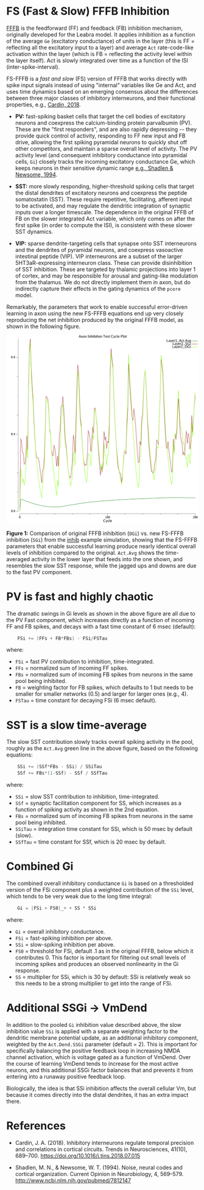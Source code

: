 # FS (Fast & Slow) FFFB Inhibition

[FFFB](https://github.com/emer/axon/tree/master/fffb) is the feedforward (FF) and feedback (FB) inhibition mechanism, originally developed for the Leabra model.  It applies inhibition as a function of the average `Ge` (excitatory conductance) of units in the layer (this is FF = reflecting all the excitatory input to a layer) and average `Act` rate-code-like activation within the layer (which is FB = reflecting the activity level within the layer itself).  Act is slowly integrated over time as a function of the ISI (inter-spike-interval).

FS-FFFB is a *fast and slow* (FS) version of FFFB that works directly with spike input signals instead of using "internal" variables like Ge and Act, and uses time dynamics based on an emerging consensus about the differences between three major classes of inhibitory interneurons, and their functional properties, e.g., [Cardin, 2018](#references).

* **PV:** fast-spiking basket cells that target the cell bodies of excitatory neurons and coexpress the calcium-binding protein parvalbumin (PV). These are the "first responders", and are also rapidly depressing -- they provide quick control of activity, responding to FF new input and FB drive, allowing the first spiking pyramidal neurons to quickly shut off other competitors, and maintain a sparse overall level of activity.  The PV activity level (and consequent inhibitory conductance into pyramidal cells, `Gi`) closely tracks the incoming excitatory conductance Ge, which keeps neurons in their sensitive dynamic range [e.g., Shadlen & Newsome, 1994](#references).

* **SST:** more slowly responding, higher-threshold spiking cells that target the distal dendrites of excitatory neurons and coexpress the peptide somatostatin (SST). These require repetitive, facilitating, afferent input to be activated, and may regulate the dendritic integration of synaptic inputs over a longer timescale. The dependence in the original FFFB of FB on the slower integrated Act variable, which only comes on after the first spike (in order to compute the ISI), is consistent with these slower SST dynamics.

* **VIP:** sparse dendrite-targeting cells that synapse onto SST interneurons and the dendrites of pyramidal neurons, and coexpress vasoactive intestinal peptide (VIP). VIP interneurons are a subset of the larger 5HT3aR-expressing interneuron class. These can provide disinhibition of SST inhibition.  These are targeted by thalamic projections into layer 1 of cortex, and may be responsible for arousal and gating-like modulation from the thalamus.  We do not directly implement them in axon, but do indirectly capture their effects in the gating dynamics of the `pcore` model.

Remarkably, the parameters that work to enable successful error-driven learning in axon using the new FS-FFFB equations end up very closely reproducing the net inhibition produced by the original FFFB model, as shown in the following figure.

![FS-FFFB vs original FFFB](fig_fs_vs_orig_fffb_layer2.png?raw=true "FS-FFFB vs original FFFB")

**Figure 1:** Comparison of original FFFB inhibition (`OGi`) vs. new FS-FFFB inhibition (`SGi`) from the [inhib](https://github.com/emer/axon/tree/examples/inhib) example simulation, showing that the FS-FFFB parameters that enable successful learning produce nearly identical overall levels of inhibition compared to the original.  `Act.Avg` shows the time-averaged activity in the lower layer that feeds into the one shown, and resembles the slow SST response, while the jagged ups and downs are due to the fast PV component.

# PV is fast and highly chaotic

The dramatic swings in Gi levels as shown in the above figure are all due to the PV Fast component, which increases directly as a function of incoming FF and FB spikes, and decays with a fast time constant of 6 msec (default):

```Go
	FSi += (FFs + FB*FBs) - FSi/FSTau
```

where:
* `FSi` = fast PV contribution to inhibition, time-integrated.
* `FFs` = normalized sum of incoming FF spikes.
* `FBs` = normalized sum of incoming FB spikes from neurons in the same pool being inhibited.
* `FB` = weighting factor for FB spikes, which defaults to 1 but needs to be smaller for smaller networks (0.5) and larger for larger ones (e.g., 4).
* `FSTau`  = time constant for decaying FSi (6 msec default).


# SST is a slow time-average

The slow SST contribution slowly tracks overall spiking activity in the pool, roughly as the `Act.Avg` green line in the above figure, based on the following equations:

```Go
	SSi += (SSf*FBs - SSi) / SSiTau
	SSf += FBs*(1-SSf) - SSf / SSfTau
```    

where:
* `SSi` = slow SST contribution to inhibition, time-integrated.
* `SSf` = synaptic facilitation component for SS, which increases as a function of spiking activity as shown in the 2nd equation.
* `FBs` = normalized sum of incoming FB spikes from neurons in the same pool being inhibited.
* `SSiTau` = integration time constant for SSi, which is 50 msec by default (slow).
* `SSfTau` = time constant for SSf, which is 20 msec by default.


# Combined Gi

The combined overall inhibitory conductance `Gi` is based on a thresholded version of the FSi component plus a weighted contribution of the `SSi` level, which tends to be very weak due to the long time integral:

```Go
    Gi = |FSi > FS0|_+ + SS * SSi
```

where:
* `Gi` = overall inhibitory conductance.
* `FSi` = fast-spiking inhibition per above.
* `SSi` = slow-spiking inhibition per above.
* `FS0` = threshold for FSi, default .1 as in the original FFFB, below which it contributes 0.  This factor is important for filtering out small levels of incoming spikes and produces an observed nonlinearity in the Gi response.
* `SS` = multiplier for SSi, which is 30 by default: SSi is relatively weak so this needs to be a strong multiplier to get into the range of FSi.

# Additional SSGi -> VmDend

In addition to the pooled `Gi` inhibition value described above, the slow inhibition value `SSi` is applied with a separate weighting factor to the dendritic membrane potential update, as an additional inhibitory component, weighted by the `Act.Dend.SSGi` parameter (default = 2).  This is important for specifically balancing the positive feedback loop in increasing NMDA channel activation, which is voltage gated as a function of VmDend.  Over the course of learning VmDend tends to increase for the most active neurons, and this additional SSGi factor balances that and prevents it from entering into a runaway positive feedback loop.

Biologically, the idea is that SSi inhibition affects the overall cellular Vm, but because it comes directly into the distal dendrites, it has an extra impact there.

# References

* Cardin, J. A. (2018). Inhibitory interneurons regulate temporal precision and correlations in cortical circuits. Trends in Neurosciences, 41(10), 689–700. https://doi.org/10.1016/j.tins.2018.07.015

* Shadlen, M. N., & Newsome, W. T. (1994). Noise, neural codes and cortical organization. Current Opinion in Neurobiology, 4, 569–579. http://www.ncbi.nlm.nih.gov/pubmed/7812147

